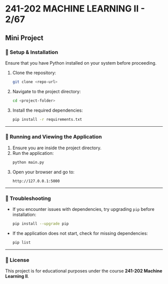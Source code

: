 # 241-202 MACHINE LEARNING II - 2/67

## Mini Project

### 📌 Setup & Installation
Ensure that you have Python installed on your system before proceeding.

1. Clone the repository:
   ```bash
   git clone <repo-url>
   ```
2. Navigate to the project directory:
   ```bash
   cd <project-folder>
   ```
3. Install the required dependencies:
   ```bash
   pip install -r requirements.txt
   ```

---

### 🚀 Running and Viewing the Application

1. Ensure you are inside the project directory.
2. Run the application:
   ```bash
   python main.py
   ```
3. Open your browser and go to:
   ```
   http://127.0.0.1:5000
   ```

---

### 🔧 Troubleshooting
- If you encounter issues with dependencies, try upgrading `pip` before installation:
  ```bash
  pip install --upgrade pip
  ```
- If the application does not start, check for missing dependencies:
  ```bash
  pip list
  ```

---

### 📜 License
This project is for educational purposes under the course **241-202 Machine Learning II**.